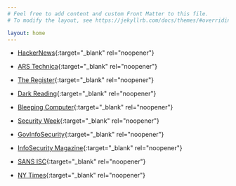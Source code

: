 ```yaml
---
# Feel free to add content and custom Front Matter to this file.
# To modify the layout, see https://jekyllrb.com/docs/themes/#overriding-theme-defaults

layout: home
---
```


* [HackerNews](https://news.ycombinator.com){:target="_blank" rel="noopener"}

* [ARS Technica](https://arstechnica.com){:target="_blank" rel="noopener"}
* [The Register](https://theregister.com){:target="_blank" rel="noopener"}
* [Dark Reading](https://darkreading.com){:target="_blank" rel="noopener"}
* [Bleeping Computer](https://bleepingcomputer.com){:target="_blank" rel="noopener"}

* [Security Week](https://securityweek.com){:target="_blank" rel="noopener"}
* [GovInfoSecurity](https://govinfosecurity.com){:target="_blank" rel="noopener"}
* [InfoSecurity Magazine](https://infosecurity-magazine.com){:target="_blank" rel="noopener"}
* [SANS ISC](https://isc.sans.edu/){:target="_blank" rel="noopener"}

* [NY Times](https://nytimes.com){:target="_blank" rel="noopener"}


